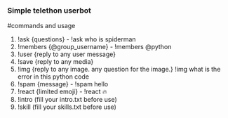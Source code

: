 ### Simple telethon userbot

#commands and usage
1. !ask {questions} - !ask who is spiderman
2. !members {@group_username} - !members @python
3. !user {reply to any user message}
4. !save {reply to any media}
5. !img {reply to any image. any question for the image.} !img what is the error in this python code
6. !spam {message} - !spam hello
7. !react {limited emoji} - !react 🔥
8. !intro (fill your intro.txt before use)
9. !skill (fill your skills.txt before use)
